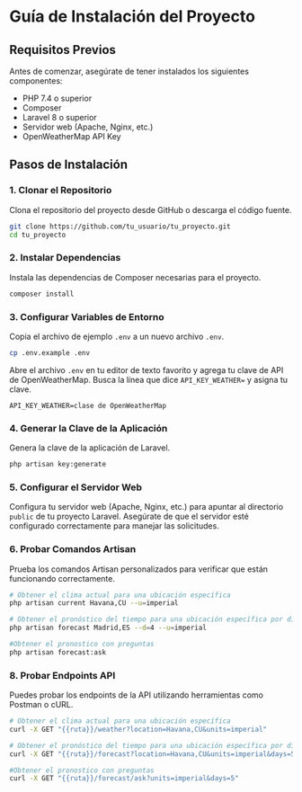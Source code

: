 
# Guía de Instalación del Proyecto

## Requisitos Previos

Antes de comenzar, asegúrate de tener instalados los siguientes componentes:

- PHP 7.4 o superior
- Composer
- Laravel 8 o superior
- Servidor web (Apache, Nginx, etc.)
- OpenWeatherMap API Key

## Pasos de Instalación

### 1. Clonar el Repositorio

Clona el repositorio del proyecto desde GitHub o descarga el código fuente.

```bash
git clone https://github.com/tu_usuario/tu_proyecto.git
cd tu_proyecto
```

### 2. Instalar Dependencias

Instala las dependencias de Composer necesarias para el proyecto.

```bash
composer install
```

### 3. Configurar Variables de Entorno

Copia el archivo de ejemplo `.env` a un nuevo archivo `.env`.

```bash
cp .env.example .env
```

Abre el archivo `.env` en tu editor de texto favorito y agrega tu clave de API de OpenWeatherMap. Busca la línea que dice `API_KEY_WEATHER=` y asigna tu clave.

```env
API_KEY_WEATHER=clase de OpenWeatherMap
```

### 4. Generar la Clave de la Aplicación

Genera la clave de la aplicación de Laravel.

```bash
php artisan key:generate
```

### 5. Configurar el Servidor Web

Configura tu servidor web (Apache, Nginx, etc.) para apuntar al directorio `public` de tu proyecto Laravel. Asegúrate de que el servidor esté configurado correctamente para manejar las solicitudes.

### 6. Probar Comandos Artisan

Prueba los comandos Artisan personalizados para verificar que están funcionando correctamente.

```bash
# Obtener el clima actual para una ubicación específica
php artisan current Havana,CU --u=imperial   

# Obtener el pronóstico del tiempo para una ubicación específica por dias.
php artisan forecast Madrid,ES --d=4 --u=imperial

#Obtener el pronostico con preguntas 
php artisan forecast:ask 
```

### 8. Probar Endpoints API

Puedes probar los endpoints de la API utilizando herramientas como Postman o cURL.

```bash
# Obtener el clima actual para una ubicación específica
curl -X GET "{{ruta}}/weather?location=Havana,CU&units=imperial"

# Obtener el pronóstico del tiempo para una ubicación específica por dias.
curl -X GET "{{ruta}}/forecast?location=Havana,CU&units=imperial&days=5"

#Obtener el pronostico con preguntas
curl -X GET "{{ruta}}/forecast/ask?units=imperial&days=5"
```
